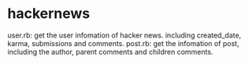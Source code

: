 hackernews
==========
user.rb:  get the user infomation of hacker news. including created_date, karma, submissions and comments.
post.rb:  get the infomation of post, including the author, parent comments and children comments.
